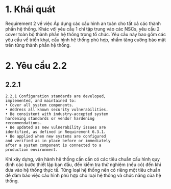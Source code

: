 # 1. Khái quát
Requirement 2 về việc Áp dụng các cấu hình an toàn cho tất cả các thành phần hệ thống.
Khác với yêu cầu 1 chỉ tập trung vào các NSCs, yêu cầu 2 cover toàn bộ thành phần hệ thống trong tổ chức. Yêu cầu này bao gồm các yêu cầu về triển khai, cấu hình hệ thống phù hợp, nhầm tăng cường bảo mật trên từng thành phần hệ thống.
# 2. Yêu cầu 2.2
## 2.2.1
```
2.2.1 Configuration standards are developed,
implemented, and maintained to:
• Cover all system components.
• Address all known security vulnerabilities.
• Be consistent with industry-accepted system
hardening standards or vendor hardening
recommendations.
• Be updated as new vulnerability issues are
identified, as defined in Requirement 6.3.1.
• Be applied when new systems are configured
and verified as in place before or immediately
after a system component is connected to a
production environment.
```
Khi xây dựng, vận hành hệ thống cần cần có các tiêu chuẩn cấu hình quy định các bước thiết lập ban đầu, đến kiểm tra thử nghiệm (nếu có) đến khi đưa vào hệ thống thực tế. 
Từng loại hệ thống nên có riêng một tiêu chuẩn để đảm bảo việc cấu hình phù hợp cho loại hệ thống và chức năng của hệ thống.
